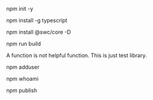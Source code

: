 
npm init -y

npm install -g typescript

npm install @swc/core -D

npm run build

A function is not helpful function. This is just test library.

npm adduser

npm whoami

npm publish
